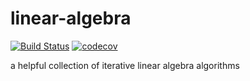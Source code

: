 linear-algebra
==============
[![Build Status](https://travis-ci.org/nstebbins/linear-algebra.svg?branch=master)](https://travis-ci.org/nstebbins/linear-algebra)
[![codecov](https://codecov.io/gh/nstebbins/linear-algebra/branch/master/graph/badge.svg)](https://codecov.io/gh/nstebbins/linear-algebra)

a helpful collection of iterative linear algebra algorithms
